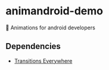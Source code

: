 # animandroid-demo
💃 Animations for android developers 

## Dependencies
- [Transitions Everywhere](https://github.com/andkulikov/transitions-everywhere)
